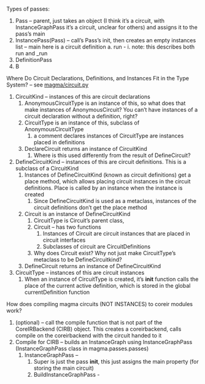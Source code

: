 Types of passes:
1. Pass – parent, just takes an object (I think it’s a circuit, with InstanceGraphPass it’s a circuit, unclear for others) and assigns it to the pass’s main
2. InstancePass(Pass) – call’s Pass’s init, then creates an empty instances list – main here is a circuit definition
a. run -
i. note: this describes both run and _run
3. DefinitionPass
4. B

Where Do Circuit Declarations, Definitions, and Instances Fit in the Type System? – see [magma/circuit.py](https://github.com/phanrahan/magma/blob/coreir-dev/magma/circuit.py)
1. CircuitKind – instances of this are circuit declarations
    1. AnonymousCircuitType is an instance of this, so what does that make instances of AnonymousCircuit? You can’t have instances of a circuit declaration without a definition, right?
    1. CircuitType is an instance of this, subclass of AnonymousCircuitType
        1. a comment declares instances of CircuitType are instances placed in definitions
    1. DeclareCircuit returns an instance of CircuitKind
        1. Where is this used differently from the result of DefineCircuit?
2. DefineCircuitKind – instances of this are circuit definitions. This is a subclass of a CircuitKind
    1. Instances of DefineCircuitKind (known as circuit definitions) get a place method, which allows placing circuit instances in the circuit definitions. Place is called by an instance when the instance is created
        1. Since DefineCircuitKind is used as a metaclass, instances of the circuit definitions don’t get the place method
    1. Circuit is an instance of DefineCircuitKind
        1. CircuitType is Circuit’s parent class,
        1. Circuit – has two functions
            1. Instances of Circuit are circuit instances that are placed in circuit interfaces
            2. Subclasses of circuit are CircuitDefinitions
        1. Why does Circuit exist? Why not just make CircuitType’s metaclass to be DefineCircuitkind?
    1. DefineCircuit returns an instance of DefineCircuitKind
3. CircuitType – instances of this are circuit instances
    1. When an instance of CircuitType is created, it’s __init__ function calls the place of the current active definition, which is stored in the global currentDefinition function

How does compiling magma circuits (NOT INSTANCES) to coreir modules work?
1. (optional) – call the compile function that is not part of the CoreIRBackend (CIRB) object. This creates a coreirbackend, calls compile on the coreirbackend with the circuit handed to it
2. Compile for CIRB – builds an InstanceGraph using InstanceGraphPass (InstanceGraphPass class in magma.passes.passes)
    1. InstanceGraphPass –
        1. Super is just the pass __init__, this just assigns the main property (for storing the main circuit)
        1. BuildInstanceGraphPass -
